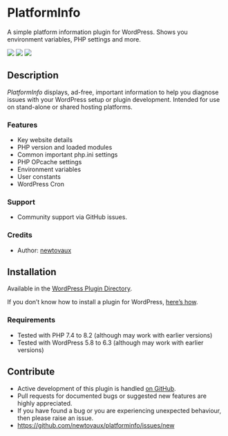 # PlatformInfo #
A simple platform information plugin for WordPress. Shows you environment variables, PHP settings and more.

![](https://github.com/newtovaux/platforminfo/actions/workflows/coding-standards.yml/badge.svg)
![](https://github.com/newtovaux/platforminfo/actions/workflows/static-analysis.yml/badge.svg)
![](https://github.com/newtovaux/platforminfo/actions/workflows/wordpress-plugin-deploy.yml/badge.svg)

## Description ##
*PlatformInfo* displays, ad-free, important information to help you diagnose issues with your WordPress setup or plugin development.
Intended for use on stand-alone or shared hosting platforms.

### Features ###
* Key website details
* PHP version and loaded modules
* Common important php.ini settings
* PHP OPcache settings
* Environment variables
* User constants
* WordPress Cron

### Support ###
* Community support via GitHub issues.

### Credits ###
* Author: [newtovaux](https://github.com/newtovaux)

## Installation ##
Available in the [WordPress Plugin Directory](https://wordpress.org/plugins/platforminfo).

If you don’t know how to install a plugin for WordPress, [here’s how](https://wordpress.org/support/article/managing-plugins/#installing-plugins).

### Requirements ###
* Tested with PHP 7.4 to 8.2 (although may work with earlier versions)
* Tested with WordPress 5.8 to 6.3 (although may work with earlier versions)

## Contribute ##
* Active development of this plugin is handled [on GitHub](https://github.com/newtovaux/platforminfo).
* Pull requests for documented bugs or suggested new features are highly appreciated.
* If you have found a bug or you are experiencing unexpected behaviour, then please raise an issue.
* <https://github.com/newtovaux/platforminfo/issues/new>




